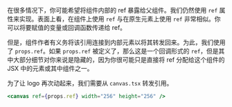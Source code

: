 在很多情况下，你可能希望将组件内部的 ref 暴露给父组件。我们仍然使用 `ref` 属性来实现。表面上看，在组件上使用 `ref` 与在原生元素上使用 `ref` 非常相似。你可以将要赋值的变量或回调函数传递给 ref。

但是，组件作者有义务将该引用连接到内部元素以将其转发回来。为此，我们使用了 `props.ref`。如果 `props.ref` 被定义了，那么这是一个回调形式的 `ref`，但是其中大部分细节对你来说是隐藏的，因为你很可能只是直接将 ref 分配给这个组件的 JSX 中的元素或其中组件之一。

为了让 logo 再次动起来，我们需要从 `canvas.tsx` 转发引用。

```jsx
<canvas ref={props.ref} width="256" height="256" />
```
